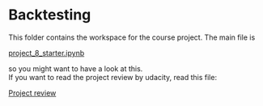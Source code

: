 # Backtesting

This folder contains the workspace for the course project. The main file is 

[project_8_starter.ipynb](https://github.com/jegali/AI_for_Trading/tree/main/Trading_with_Momentum/project_1_starter.ipynb)

so you might want to have a look at this. <br/>
If you want to read the project review by udacity, read this file:

[Project review](https://github.com/jegali/AI_for_Trading/blob/main/Trading_with_Momentum/project_review.md)
